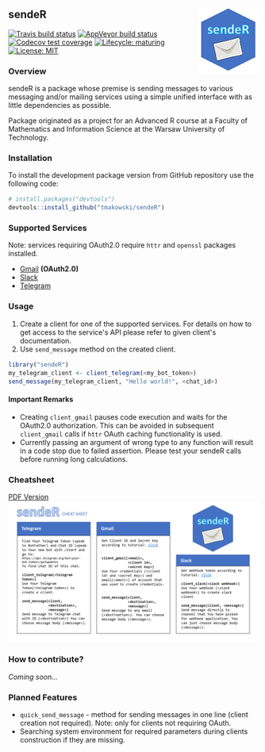 
<!-- README.md is generated from README.Rmd. Please edit that file -->
sendeR <img src="logo.png" align="right" width="120" />
-------------------------------------------------------

<!-- badges: start -->
[![Travis build status](https://travis-ci.com/tmakowski/sendeR.svg?branch=master)](https://travis-ci.com/tmakowski/sendeR) [![AppVeyor build status](https://ci.appveyor.com/api/projects/status/github/tmakowski/sendeR?branch=master&svg=true)](https://ci.appveyor.com/project/tmakowski/sendeR) [![Codecov test coverage](https://codecov.io/gh/tmakowski/sendeR/branch/master/graph/badge.svg)](https://codecov.io/gh/tmakowski/sendeR?branch=master) [![Lifecycle: maturing](https://img.shields.io/badge/lifecycle-maturing-blue.svg)](https://www.tidyverse.org/lifecycle/#maturing) [![License: MIT](https://img.shields.io/badge/License-MIT-yellow.svg)](https://opensource.org/licenses/MIT) <!-- badges: end -->

### Overview

sendeR is a package whose premise is sending messages to various messaging and/or mailing services using a simple unified interface with as little dependencies as possible.

Package originated as a project for an Advanced R course at a Faculty of Mathematics and Information Science at the Warsaw University of Technology.

### Installation

To install the development package version from GitHub repository use the following code:

``` r
# install.packages("devtools")
devtools::install_github("tmakowski/sendeR")
```

### Supported Services

Note: services requiring OAuth2.0 require `httr` and `openssl` packages installed.

-   [Gmail](https://gmail.com) **(OAuth2.0)**
-   [Slack](https://slack.com)
-   [Telegram](https://telegram.org/)

### Usage

1.  Create a client for one of the supported services. For details on how to get access to the service's API please refer to given client's documentation.
2.  Use `send_message` method on the created client.

``` r
library("sendeR")
my_telegram_client <- client_telegram(<my_bot_token>)
send_message(my_telegram_client, "Hello world!", <chat_id>)
```

#### Important Remarks

-   Creating `client_gmail` pauses code execution and waits for the OAuth2.0 authorization. This can be avoided in subsequent `client_gmail` calls if `httr` OAuth caching functionality is used.
-   Currently passing an argument of wrong type to any function will result in a code stop due to failed assertion. Please test your sendeR calls before running long calculations.

### Cheatsheet

[PDF Version](vignettes/cheatsheet/sendeR_cheatsheet.pdf) ![](vignettes/cheatsheet/sendeR_cheatsheet.png)

### How to contribute?

*Coming soon...*

### Planned Features

-   `quick_send_message` - method for sending messages in one line (client creation not required). Note: only for clients not requiring OAuth.
-   Searching system environment for required parameters during clients construction if they are missing.
